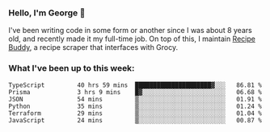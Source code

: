 ### Hello, I'm George 👋

I've been writing code in some form or another since I was about 8 years old, and recently made it my full-time job. On top of this, I maintain [Recipe Buddy](https://github.com/georgegebbett/recipe-buddy), a recipe scraper that interfaces with Grocy.  

<!--
**georgegebbett/georgegebbett** is a ✨ _special_ ✨ repository because its `README.md` (this file) appears on your GitHub profile.

Here are some ideas to get you started:

- 🔭 I’m currently working on ...
- 🌱 I’m currently learning ...
- 👯 I’m looking to collaborate on ...
- 🤔 I’m looking for help with ...
- 💬 Ask me about ...
- 📫 How to reach me: ...
- 😄 Pronouns: ...
- ⚡ Fun fact: ...
-->

### What I've been up to this week:
<!--START_SECTION:waka-->

```text
TypeScript         40 hrs 59 mins  █████████████████████▓░░░   86.81 %
Prisma             3 hrs 9 mins    █▓░░░░░░░░░░░░░░░░░░░░░░░   06.68 %
JSON               54 mins         ▒░░░░░░░░░░░░░░░░░░░░░░░░   01.91 %
Python             35 mins         ▒░░░░░░░░░░░░░░░░░░░░░░░░   01.24 %
Terraform          29 mins         ▒░░░░░░░░░░░░░░░░░░░░░░░░   01.04 %
JavaScript         24 mins         ▒░░░░░░░░░░░░░░░░░░░░░░░░   00.87 %
```

<!--END_SECTION:waka-->
